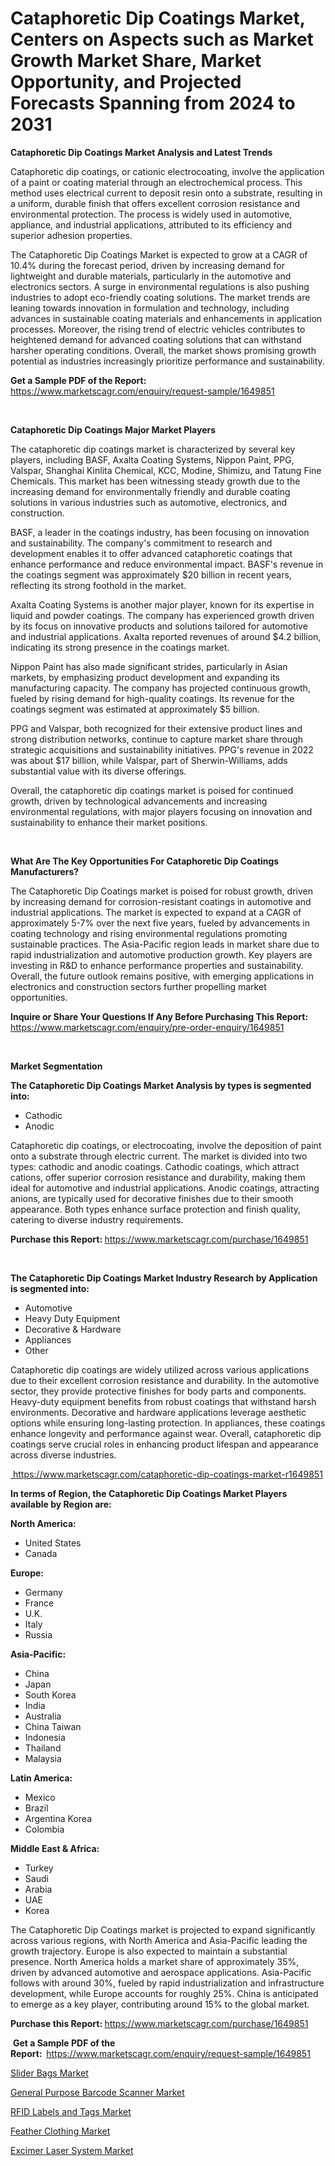 <p><h1>Cataphoretic Dip Coatings Market, Centers on Aspects such as Market Growth Market Share, Market Opportunity, and Projected Forecasts Spanning from 2024 to 2031</h1></p><p><strong>Cataphoretic Dip Coatings Market Analysis and Latest Trends</strong></p>
<p><p>Cataphoretic dip coatings, or cationic electrocoating, involve the application of a paint or coating material through an electrochemical process. This method uses electrical current to deposit resin onto a substrate, resulting in a uniform, durable finish that offers excellent corrosion resistance and environmental protection. The process is widely used in automotive, appliance, and industrial applications, attributed to its efficiency and superior adhesion properties.</p><p>The Cataphoretic Dip Coatings Market is expected to grow at a CAGR of 10.4% during the forecast period, driven by increasing demand for lightweight and durable materials, particularly in the automotive and electronics sectors. A surge in environmental regulations is also pushing industries to adopt eco-friendly coating solutions. The market trends are leaning towards innovation in formulation and technology, including advances in sustainable coating materials and enhancements in application processes. Moreover, the rising trend of electric vehicles contributes to heightened demand for advanced coating solutions that can withstand harsher operating conditions. Overall, the market shows promising growth potential as industries increasingly prioritize performance and sustainability.</p></p>
<p><strong>Get a Sample PDF of the Report:&nbsp;</strong> <a href="https://www.marketscagr.com/enquiry/request-sample/1649851?utm_campaign=1262&utm_medium=2&utm_source=Github&utm_content=ia&utm_term=25092024&utm_id=cataphoretic-dip-coatings">https://www.marketscagr.com/enquiry/request-sample/1649851</a></p>
<p>&nbsp;</p>
<p><strong>Cataphoretic Dip Coatings Major Market Players</strong></p>
<p><p>The cataphoretic dip coatings market is characterized by several key players, including BASF, Axalta Coating Systems, Nippon Paint, PPG, Valspar, Shanghai Kinlita Chemical, KCC, Modine, Shimizu, and Tatung Fine Chemicals. This market has been witnessing steady growth due to the increasing demand for environmentally friendly and durable coating solutions in various industries such as automotive, electronics, and construction.</p><p>BASF, a leader in the coatings industry, has been focusing on innovation and sustainability. The company's commitment to research and development enables it to offer advanced cataphoretic coatings that enhance performance and reduce environmental impact. BASF's revenue in the coatings segment was approximately $20 billion in recent years, reflecting its strong foothold in the market.</p><p>Axalta Coating Systems is another major player, known for its expertise in liquid and powder coatings. The company has experienced growth driven by its focus on innovative products and solutions tailored for automotive and industrial applications. Axalta reported revenues of around $4.2 billion, indicating its strong presence in the coatings market.</p><p>Nippon Paint has also made significant strides, particularly in Asian markets, by emphasizing product development and expanding its manufacturing capacity. The company has projected continuous growth, fueled by rising demand for high-quality coatings. Its revenue for the coatings segment was estimated at approximately $5 billion.</p><p>PPG and Valspar, both recognized for their extensive product lines and strong distribution networks, continue to capture market share through strategic acquisitions and sustainability initiatives. PPG's revenue in 2022 was about $17 billion, while Valspar, part of Sherwin-Williams, adds substantial value with its diverse offerings.</p><p>Overall, the cataphoretic dip coatings market is poised for continued growth, driven by technological advancements and increasing environmental regulations, with major players focusing on innovation and sustainability to enhance their market positions.</p></p>
<p>&nbsp;</p>
<p><strong>What Are The Key Opportunities For Cataphoretic Dip Coatings Manufacturers?</strong></p>
<p><p>The Cataphoretic Dip Coatings market is poised for robust growth, driven by increasing demand for corrosion-resistant coatings in automotive and industrial applications. The market is expected to expand at a CAGR of approximately 5-7% over the next five years, fueled by advancements in coating technology and rising environmental regulations promoting sustainable practices. The Asia-Pacific region leads in market share due to rapid industrialization and automotive production growth. Key players are investing in R&D to enhance performance properties and sustainability. Overall, the future outlook remains positive, with emerging applications in electronics and construction sectors further propelling market opportunities.</p></p>
<p><strong>Inquire or Share Your Questions If Any Before Purchasing This Report:</strong> <a href="https://www.marketscagr.com/enquiry/pre-order-enquiry/1649851?utm_campaign=1262&utm_medium=2&utm_source=Github&utm_content=ia&utm_term=25092024&utm_id=cataphoretic-dip-coatings">https://www.marketscagr.com/enquiry/pre-order-enquiry/1649851</a></p>
<p>&nbsp;</p>
<p><strong>Market Segmentation</strong></p>
<p><strong>The Cataphoretic Dip Coatings Market Analysis by types is segmented into:</strong></p>
<p><ul><li>Cathodic</li><li>Anodic</li></ul></p>
<p><p>Cataphoretic dip coatings, or electrocoating, involve the deposition of paint onto a substrate through electric current. The market is divided into two types: cathodic and anodic coatings. Cathodic coatings, which attract cations, offer superior corrosion resistance and durability, making them ideal for automotive and industrial applications. Anodic coatings, attracting anions, are typically used for decorative finishes due to their smooth appearance. Both types enhance surface protection and finish quality, catering to diverse industry requirements.</p></p>
<p><strong>Purchase this Report:&nbsp;</strong><a href="https://www.marketscagr.com/purchase/1649851?utm_campaign=1262&utm_medium=2&utm_source=Github&utm_content=ia&utm_term=25092024&utm_id=cataphoretic-dip-coatings">https://www.marketscagr.com/purchase/1649851</a></p>
<p>&nbsp;</p>
<p><strong>The Cataphoretic Dip Coatings Market Industry Research by Application is segmented into:</strong></p>
<p><ul><li>Automotive</li><li>Heavy Duty Equipment</li><li>Decorative & Hardware</li><li>Appliances</li><li>Other</li></ul></p>
<p><p>Cataphoretic dip coatings are widely utilized across various applications due to their excellent corrosion resistance and durability. In the automotive sector, they provide protective finishes for body parts and components. Heavy-duty equipment benefits from robust coatings that withstand harsh environments. Decorative and hardware applications leverage aesthetic options while ensuring long-lasting protection. In appliances, these coatings enhance longevity and performance against wear. Overall, cataphoretic dip coatings serve crucial roles in enhancing product lifespan and appearance across diverse industries.</p></p>
<p><a href="https://www.marketscagr.com/cataphoretic-dip-coatings-market-r1649851?utm_campaign=1262&utm_medium=2&utm_source=Github&utm_content=ia&utm_term=25092024&utm_id=cataphoretic-dip-coatings">&nbsp;https://www.marketscagr.com/cataphoretic-dip-coatings-market-r1649851</a></p>
<p><strong>In terms of Region, the Cataphoretic Dip Coatings Market Players available by Region are:</strong></p>
<p>
    <p> <strong> North America: </strong>
        <ul>
            <li>United States</li>
            <li>Canada</li>
        </ul>
        </p> 
    <p> <strong> Europe: </strong>
        <ul>
            <li>Germany</li>
            <li>France</li>
            <li>U.K.</li>
            <li>Italy</li>
            <li>Russia</li>
        </ul>
        </p> 
    <p> <strong> Asia-Pacific: </strong>
        <ul>
            <li>China</li>
            <li>Japan</li>
            <li>South Korea</li>
            <li>India</li>
            <li>Australia</li>
            <li>China Taiwan</li>
            <li>Indonesia</li>
            <li>Thailand</li>
            <li>Malaysia</li>
        </ul>
        </p> 
    <p> <strong> Latin America: </strong>
        <ul>
            <li>Mexico</li>
            <li>Brazil</li>
            <li>Argentina Korea</li>
            <li>Colombia</li>
        </ul>
        </p> 
    <p> <strong> Middle East & Africa: </strong>
        <ul>
            <li>Turkey</li>
            <li>Saudi</li>
            <li>Arabia</li>
            <li>UAE</li>
            <li>Korea</li>
        </ul>
    </p>
    </p>
<p><p>The Cataphoretic Dip Coatings market is projected to expand significantly across various regions, with North America and Asia-Pacific leading the growth trajectory. Europe is also expected to maintain a substantial presence. North America holds a market share of approximately 35%, driven by advanced automotive and aerospace applications. Asia-Pacific follows with around 30%, fueled by rapid industrialization and infrastructure development, while Europe accounts for roughly 25%. China is anticipated to emerge as a key player, contributing around 15% to the global market.</p></p>
<p><strong>Purchase this Report: </strong><a href="https://www.marketscagr.com/purchase/1649851?utm_campaign=1262&utm_medium=2&utm_source=Github&utm_content=ia&utm_term=25092024&utm_id=cataphoretic-dip-coatings">https://www.marketscagr.com/purchase/1649851</a></p>
<p>&nbsp;<strong>Get a Sample PDF of the Report:&nbsp;&nbsp;</strong><a href="https://www.marketscagr.com/enquiry/request-sample/1649851?utm_campaign=1262&utm_medium=2&utm_source=Github&utm_content=ia&utm_term=25092024&utm_id=cataphoretic-dip-coatings">https://www.marketscagr.com/enquiry/request-sample/1649851</a></p>
<p><strong></strong></p>
<p><p><a href="https://issuu.com/reportprime-2/docs/slider-bags-market-size-2030.pptx_77a53162a52496?utm_campaign=1262&utm_medium=2&utm_source=Github&utm_content=ia&utm_term=25092024&utm_id=cataphoretic-dip-coatings">Slider Bags Market</a></p><p><a href="https://www.linkedin.com/pulse/general-purpose-barcode-scanner-industry-analysis-report-7dwvf?trackingId=9d76J59dSr64VrdHKHHykw%3D%3D&utm_campaign=1262&utm_medium=2&utm_source=Github&utm_content=ia&utm_term=25092024&utm_id=cataphoretic-dip-coatings">General Purpose Barcode Scanner Market</a></p><p><a href="https://www.linkedin.com/pulse/global-rfid-labels-tags-market-analysis-trends-forecasts-gjahc?trackingId=UTUCWOcsQL2%2BByWFq%2BG%2BDA%3D%3D&utm_campaign=1262&utm_medium=2&utm_source=Github&utm_content=ia&utm_term=25092024&utm_id=cataphoretic-dip-coatings">RFID Labels and Tags Market</a></p><p><a href="https://issuu.com/reportprime-2/docs/feather-clothing-market-size-2030.p_ae737ff5c1aa18?utm_campaign=1262&utm_medium=2&utm_source=Github&utm_content=ia&utm_term=25092024&utm_id=cataphoretic-dip-coatings">Feather Clothing Market</a></p><p><a href="https://www.linkedin.com/pulse/excimer-laser-system-market-essentials-key-players-demand-drivers-wvpze?trackingId=qwv%2BFB9GRES49NZhLEEOPg%3D%3D&utm_campaign=1262&utm_medium=2&utm_source=Github&utm_content=ia&utm_term=25092024&utm_id=cataphoretic-dip-coatings">Excimer Laser System Market</a></p></p>